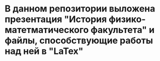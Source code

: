 # В данном репозитории выложена презентация "История физико-матетматического факультета" и файлы, способствующие работы над ней в "LaTex"
